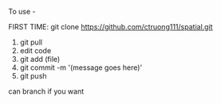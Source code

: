 To use - 

FIRST TIME: git clone https://github.com/ctruong111/spatial.git

1. git pull
2. edit code
3. git add (file)
4. git commit -m '(message goes here)'
5. git push

can branch if you want
